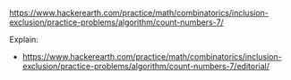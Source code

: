 https://www.hackerearth.com/practice/math/combinatorics/inclusion-exclusion/practice-problems/algorithm/count-numbers-7/

Explain:

- https://www.hackerearth.com/practice/math/combinatorics/inclusion-exclusion/practice-problems/algorithm/count-numbers-7/editorial/

